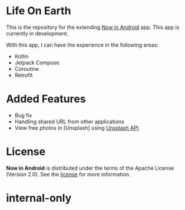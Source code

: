 Life On Earth
==================

This is the repository for the extending [Now in Android](https://github.com/android/nowinandroid)
app. This app is currently in development.

With this app, I can have the experience in the following areas:
* Kotlin
* Jetpack Compose
* Coroutine
* Retrofit

# Added Features

* Bug fix
* Handling shared URL from other applications
* View free photos in [Unsplash] using [Unsplash API](https://unsplash.com/developers).


# License

**Now in Android** is distributed under the terms of the Apache License (Version 2.0). See the
[license](LICENSE) for more information.
# internal-only